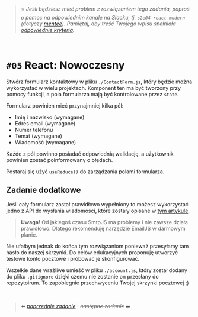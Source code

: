 > :star: *Jeśli będziesz mieć problem z rozwiązaniem tego zadania, poproś o pomoc na odpowiednim kanale na Slacku, tj. `s2e04-react-modern` (dotyczy [mentee](https://devmentor.pl/mentoring-javascript/)). Pamiętaj, aby treść Twojego wpisu spełniała [odpowiednie kryteria](https://devmentor.pl/jak-prosic-o-pomoc/).*
> 
&nbsp;

# `#05` React: Nowoczesny


Stwórz formularz kontaktowy w pliku `./ContactForm.js`, który będzie można wykorzystać w wielu projektach. Komponent ten ma być tworzony przy pomocy funkcji, a pola formularza mają być kontrolowane przez `state`.

Formularz powinien mieć przynajmniej kilka pól:

- Imię i nazwisko (wymagane)
- Edres email (wymagane)
- Numer telefonu
- Temat (wymagane)
- Wiadomość (wymagane)

Każde z pól powinno posiadać odpowiednią walidację, a użytkownik powinien zostać poinformowany o błędach.

Postaraj się użyć `useReduce()` do zarządzania polami formularza.

## Zadanie dodatkowe

Jeśli cały formularz został prawidłowo wypełniony to możesz wykorzystać jedno z API do wysłania wiadomości, które zostały opisane w [tym artykule](https://blog.mailtrap.io/javascript-send-email/).
> **Uwaga!** Od jakiegoś czasu SmtpJS ma problemy i nie zawsze działa prawidłowo. Dlatego rekomenduję narzędzie EmailJS w darmowym planie.

Nie ufałbym jednak do końca tym rozwiązaniom ponieważ przesyłamy tam hasło do naszej skrzynki. Do celów edukacyjnych proponuję utworzyć testowe konto pocztowe i próbować je skonfigurować.

Wszelkie dane wrażliwe umieść w pliku `./account.js`, który został dodany do pliku `.gitignore` dzięki czemu nie zostanie on przesłany do repozytoirum. To zapobiegnie przechwyceniu Twojej skrzynki pocztowej ;)

&nbsp;

> :arrow_left: [*poprzednie zadanie*](./../04) | ~~*następne zadanie*~~ :arrow_right:
